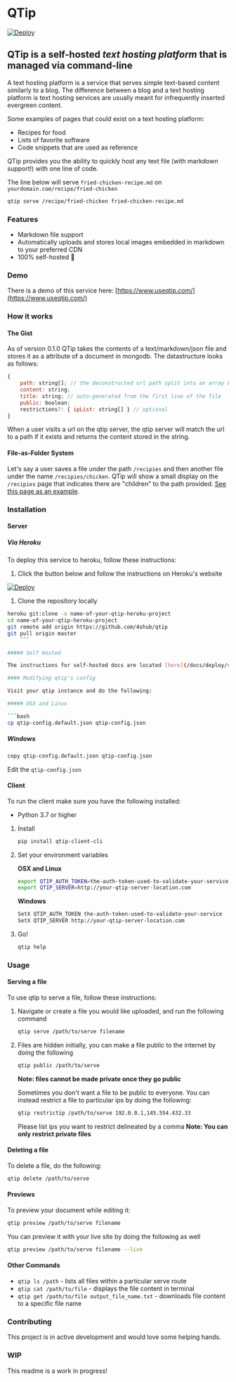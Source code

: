 # QTip

[![Deploy](https://www.herokucdn.com/deploy/button.svg)](https://heroku.com/deploy?template=https://github.com/4shub/qtip)

## QTip is a self-hosted _text hosting platform_ that is managed via command-line

A text hosting platform is a service that serves simple text-based content similarly to a blog.
The difference between a blog and a text hosting platform is text hosting services are usually meant for infrequently inserted evergreen content.

Some examples of pages that could exist on a text hosting platform:

* Recipes for food
* Lists of favorite software
* Code snippets that are used as reference

QTip provides you the ability to quickly host any text file (with markdown support!) with one line of code.

The line below will serve `fried-chicken-recipe.md` on `yourdomain.com/recipe/fried-chicken`

```bash
qtip serve /recipe/fried-chicken fried-chicken-recipe.md
```

### Features

* Markdown file support
* Automatically uploads and stores local images embedded in markdown to your preferred CDN
* 100% self-hosted 🚀

### Demo

There is a demo of this service here:
[https://www.useqtip.com/](https://www.useqtip.com/)

### How it works

#### The Gist

As of version 0.1.0 QTip takes the contents of a text/markdown/json file and stores it as a attribute of a document in mongodb. The datastructure looks as follows:

```javascript
{
    path: string[]; // the deconstructed url path split into an array by "/"
    content: string;
    title: string; // auto-generated from the first line of the file
    public: boolean;
    restrictions?: { ipList: string[] } // optional
}
```

When a user visits a url on the qtip server, the qtip server will match the url to a path if it exists and returns the content stored in the string.

#### File-as-Folder System

Let's say a user saves a file under the path `/recipies` and then another file under the name `/recipies/chicken`. QTip will show a small display on the `/recipies` page that indicates there are "children" to the path provided. [See this page as an example](https://qtip.shub.club/qtip-demo/parent).

### Installation

#### Server

##### Via Heroku

To deploy this service to heroku, follow these instructions:

1. Click the button below and follow the instructions on Heroku's website

[![Deploy](https://www.herokucdn.com/deploy/button.svg)](https://heroku.com/deploy?template=https://github.com/4shub/qtip)

1. Clone the repository locally

```bash
heroku git:clone -a name-of-your-qtip-heroku-project
cd name-of-your-qtip-heroku-project
git remote add origin https://github.com/4shub/qtip
git pull origin master
    ```

##### Self Hosted

The instructions for self-hosted docs are located [here](/docs/deploy/self-hosted-deployment.md)

#### Modifying qtip's config

Visit your qtip instance and do the following:

##### OSX and Linux

```bash
cp qtip-config.default.json qtip-config.json
```

##### Windows

```bash
copy qtip-config.default.json qtip-config.json
```

Edit the `qtip-config.json`

#### Client

To run the client make sure you have the following installed:

* Python 3.7 or higher

1. Install

    ```bash
    pip install qtip-client-cli
    ```

2. Set your environment variables

    **OSX and Linux**

    ```bash
    export QTIP_AUTH_TOKEN=the-auth-token-used-to-validate-your-service
    export QTIP_SERVER=http://your-qtip-server-location.com
    ```

    **Windows**

    ```bash
    SetX QTIP_AUTH_TOKEN the-auth-token-used-to-validate-your-service
    SetX QTIP_SERVER http://your-qtip-server-location.com
    ```

3. Go!

   ```bash
   qtip help
   ```

### Usage

#### Serving a file

To use qtip to serve a file, follow these instructions:

1. Navigate or create a file you would like uploaded, and run the following command

    ```bash
   qtip serve /path/to/serve filename
    ```

1. Files are hidden initially, you can make a file public to the internet by doing the following

    ```bash
   qtip public /path/to/serve
    ```

   **Note: files cannot be made private once they go public**

    Sometimes you don't want a file to be public to everyone. You can instead restrict a file to particular ips by doing the following:

    ```bash
    qtip restrictip /path/to/serve 192.0.0.1,145.554.432.33
   ```

   Please list ips you want to restrict delineated by a comma
   **Note: You can only restrict private files**

#### Deleting a file

To delete a file, do the following:

```bash
qtip delete /path/to/serve
```

#### Previews

To preview your document while editing it:

```bash
qtip preview /path/to/serve filename
```

You can preview it with your live site by doing the following as well

``` bash
qtip preview /path/to/serve filename --live
```

#### Other Commands

* `qtip ls /path` - lists all files within a particular serve route
* `qtip cat /path/to/file` - displays the file content in terminal
* `qtip get /path/to/file output_file_name.txt` - downloads file content to a specific file name

### Contributing

This project is in active development and would love some helping hands.

### WIP

This readme is a work in progress!
